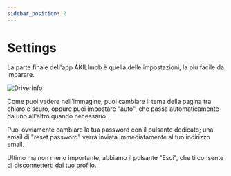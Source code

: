 ```yaml
---
sidebar_position: 2
---
```


# Settings

La parte finale dell'app AKILImob è quella delle impostazioni, la più facile da imparare.

![DriverInfo](/img/settings.png)

Come puoi vedere nell'immagine, puoi cambiare il tema della pagina tra chiaro e scuro, oppure puoi impostare "auto", che passa automaticamente da uno all'altro quando necessario.

Puoi ovviamente cambiare la tua password con il pulsante dedicato; una email di "reset password" verrà inviata immediatamente al tuo indirizzo email.

Ultimo ma non meno importante, abbiamo il pulsante "Esci", che ti consente di disconnetterti dal tuo profilo.








